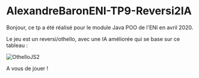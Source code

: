 # AlexandreBaronENI-TP9-Reversi2IA

Bonjour, ce tp a été réalisé pour le module Java POO de l'ENI en avril 2020.

Le jeu est un reversi/othello, avec une IA améliorée qui se base sur ce tableau :

![OthelloJS2](https://user-images.githubusercontent.com/59016269/80510495-15ec1e80-897b-11ea-8d2c-a6146686eea1.jpg)

A vous de jouer !
